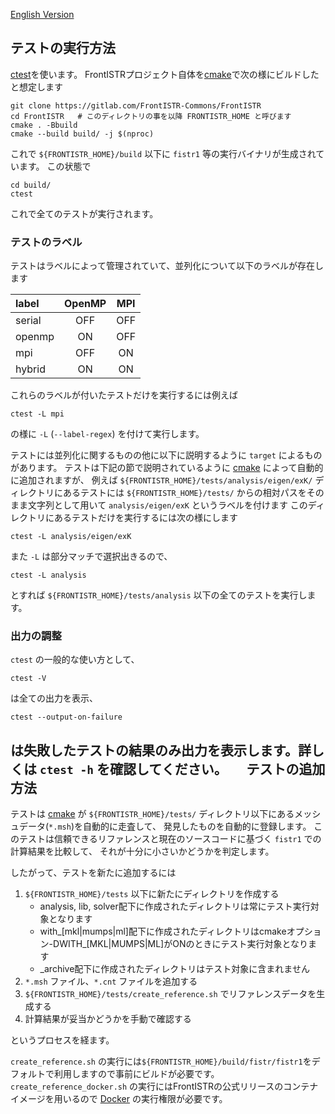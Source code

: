 [English Version](./README.md)

テストの実行方法
-----------------

[ctest][ctest]を使います。
FrontISTRプロジェクト自体を[cmake][cmake]で次の様にビルドしたと想定します

```
git clone https://gitlab.com/FrontISTR-Commons/FrontISTR
cd FrontISTR   # このディレクトリの事を以降 FRONTISTR_HOME と呼びます
cmake . -Bbuild
cmake --build build/ -j $(nproc)
```

これで `${FRONTISTR_HOME}/build` 以下に `fistr1` 等の実行バイナリが生成されています。
この状態で

```
cd build/
ctest
```

これで全てのテストが実行されます。

### テストのラベル

テストはラベルによって管理されていて、並列化について以下のラベルが存在します

| label | OpenMP | MPI |
|:------|:------:|:---:|
|serial | OFF    | OFF |
|openmp | ON     | OFF |
|mpi    | OFF    | ON  |
|hybrid | ON     | ON  |

これらのラベルが付いたテストだけを実行するには例えば

```
ctest -L mpi
```

の様に `-L` (`--label-regex`) を付けて実行します。

テストには並列化に関するものの他に以下に説明するように `target` によるものがあります。
テストは下記の節で説明されているように [cmake][cmake] によって自動的に追加されますが、
例えば `${FRONTISTR_HOME}/tests/analysis/eigen/exK/` ディレクトリにあるテストには
`${FRONTISTR_HOME}/tests/` からの相対パスをそのまま文字列として用いて `analysis/eigen/exK` というラベルを付けます
このディレクトリにあるテストだけを実行するには次の様にします

```
ctest -L analysis/eigen/exK
```

また `-L` は部分マッチで選択出きるので、

```
ctest -L analysis
```

とすれば `${FRONTISTR_HOME}/tests/analysis` 以下の全てのテストを実行します。
　
### 出力の調整

`ctest` の一般的な使い方として、

```
ctest -V
```

は全ての出力を表示、

```
ctest --output-on-failure
```

は失敗したテストの結果のみ出力を表示します。詳しくは `ctest -h` を確認してください。
　
テストの追加方法
-----------------

テストは [cmake][cmake] が `${FRONTISTR_HOME}/tests/` ディレクトリ以下にあるメッシュデータ(`*.msh`)を自動的に走査して、
発見したものを自動的に登録します。
このテストは信頼できるリファレンスと現在のソースコードに基づく `fistr1` での計算結果を比較して、
それが十分に小さいかどうかを判定します。

したがって、テストを新たに追加するには

1. `${FRONTISTR_HOME}/tests` 以下に新たにディレクトリを作成する
    - analysis, lib, solver配下に作成されたディレクトリは常にテスト実行対象となります
    - with_[mkl|mumps|ml]配下に作成されたディレクトリはcmakeオプション-DWITH_[MKL|MUMPS|ML]がONのときにテスト実行対象となります
    - _archive配下に作成されたディレクトリはテスト対象に含まれません
2. `*.msh` ファイル、`*.cnt` ファイルを追加する
3. `${FRONTISTR_HOME}/tests/create_reference.sh` でリファレンスデータを生成する
4. 計算結果が妥当かどうかを手動で確認する

というプロセスを経ます。

`create_reference.sh` の実行には`${FRONTISTR_HOME}/build/fistr/fistr1`をデフォルトで利用しますので事前にビルドが必要です。
`create_reference_docker.sh` の実行にはFrontISTRの公式リリースのコンテナイメージを用いるので
[Docker][docker] の実行権限が必要です。


[cmake]: https://cmake.org/cmake/help/latest/manual/cmake.1.html
[ctest]: https://cmake.org/cmake/help/latest/manual/ctest.1.html
[docker]: https://www.docker.com/
